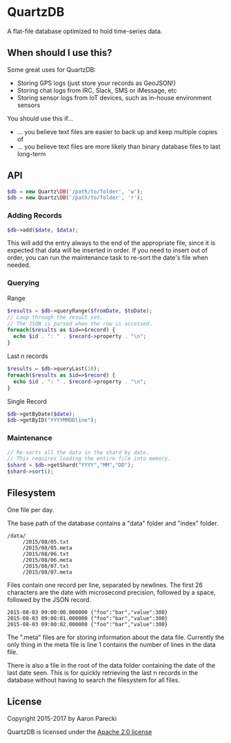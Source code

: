 QuartzDB
========

A flat-file database optimized to hold time-series data.

When should I use this?
-----------------------

Some great uses for QuartzDB:

* Storing GPS logs (just store your records as GeoJSON!)
* Storing chat logs from IRC, Slack, SMS or iMessage, etc
* Storing sensor logs from IoT devices, such as in-house environment sensors


You should use this if...
* ... you believe text files are easier to back up and keep multiple copies of
* ... you believe text files are more likely than binary database files to last long-term


API
---

```php
$db = new Quartz\DB('/path/to/folder', 'w');
$db = new Quartz\DB('/path/to/folder', 'r');
```

### Adding Records

```php
$db->add($date, $data);
```

This will add the entry always to the end of the appropriate file, since it is expected
that data will be inserted in order. If you need to insert out of order, you can run
the maintenance task to re-sort the date's file when needed.


### Querying

Range

```php
$results = $db->queryRange($fromDate, $toDate);
// Loop through the result set.
// The JSON is parsed when the row is accessed.
foreach($results as $id=>$record) {
  echo $id . ": " . $record->property . "\n";
}
```

Last n records

```php
$results = $db->queryLast(10);
foreach($results as $id=>$record) {
  echo $id . ": " . $record->property . "\n";
}
```


Single Record

```php
$db->getByDate($date);
$db->getByID("YYYYMMDDline");
```

### Maintenance

```php
// Re-sorts all the data in the shard by date.
// This requires loading the entire file into memory.
$shard = $db->getShard("YYYY","MM","DD");
$shard->sort();
```


Filesystem
----------

One file per day.

The base path of the database contains a "data" folder and "index" folder.

```
/data/
     /2015/08/05.txt
     /2015/08/05.meta
     /2015/08/06.txt
     /2015/08/06.meta
     /2015/08/07.txt
     /2015/08/07.meta
```

Files contain one record per line, separated by newlines. The first 26 characters are
the date with microsecond precision, followed by a space, followed by the JSON record.

```
2015-08-03 09:00:00.000000 {"foo":"bar","value":300}
2015-08-03 09:00:01.000000 {"foo":"bar","value":300}
2015-08-03 09:00:02.000000 {"foo":"bar","value":300}
```

The ".meta" files are for storing information about the data file. Currently the only
thing in the meta file is line 1 contains the number of lines in the data file.

There is also a file in the root of the data folder containing the date of the last
date seen. This is for quickly retrieving the last n records in the database without
having to search the filesystem for all files.


License
-------

Copyright 2015-2017 by Aaron Parecki

QuartzDB is licensed under the [Apache 2.0 license](http://opensource.org/licenses/Apache-2.0)

